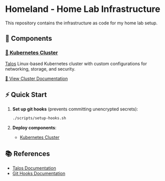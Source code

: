 # Homeland - Home Lab Infrastructure

This repository contains the infrastructure as code for my home lab setup.

## 📁 Components

### [🚀 Kubernetes Cluster](./cluster/)

[Talos](https://www.talos.dev/) Linux-based Kubernetes cluster with custom configurations for networking, storage, and security.

[📖 View Cluster Documentation](./cluster/README.md)

## ⚡ Quick Start

1. **Set up git hooks** (prevents committing unencrypted secrets):

   ```bash
   ./scripts/setup-hooks.sh
   ```

2. **Deploy components**:
   - [Kubernetes Cluster](./cluster/README.md)

## 📚 References

- [Talos Documentation](https://www.talos.dev/)
- [Git Hooks Documentation](./hooks/README.md)
